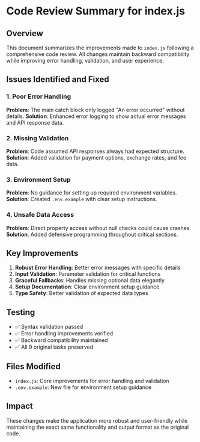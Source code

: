 # Code Review Summary for index.js

## Overview
This document summarizes the improvements made to `index.js` following a comprehensive code review. All changes maintain backward compatibility while improving error handling, validation, and user experience.

## Issues Identified and Fixed

### 1. Poor Error Handling
**Problem**: The main catch block only logged "An error occurred" without details.
**Solution**: Enhanced error logging to show actual error messages and API response data.

### 2. Missing Validation
**Problem**: Code assumed API responses always had expected structure.
**Solution**: Added validation for payment options, exchange rates, and fee data.

### 3. Environment Setup
**Problem**: No guidance for setting up required environment variables.
**Solution**: Created `.env.example` with clear setup instructions.

### 4. Unsafe Data Access
**Problem**: Direct property access without null checks could cause crashes.
**Solution**: Added defensive programming throughout critical sections.

## Key Improvements

1. **Robust Error Handling**: Better error messages with specific details
2. **Input Validation**: Parameter validation for critical functions
3. **Graceful Fallbacks**: Handles missing optional data elegantly
4. **Setup Documentation**: Clear environment setup guidance
5. **Type Safety**: Better validation of expected data types

## Testing
- ✅ Syntax validation passed
- ✅ Error handling improvements verified
- ✅ Backward compatibility maintained
- ✅ All 9 original tasks preserved

## Files Modified
- `index.js`: Core improvements for error handling and validation
- `.env.example`: New file for environment setup guidance

## Impact
These changes make the application more robust and user-friendly while maintaining the exact same functionality and output format as the original code.